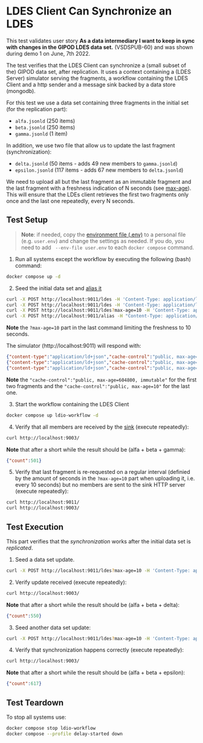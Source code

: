 # LDES Client Can Synchronize an LDES
This test validates user story **As a data intermediary I want to keep in sync with changes in the GIPOD LDES data set.** (VSDSPUB-60) and was shown during demo 1 on June, 7th 2022.

The test verifies that the LDES Client can synchronize a (small subset of the) GIPOD data set, after replication. It uses a context containing a (LDES Server) simulator serving the fragments, a workflow containing the LDES Client and a http sender and a message sink backed by a data store (mongodb).

For this test we use a data set containing three fragments in the initial set (for the replication part):
* `alfa.jsonld` (250 items)
* `beta.jsonld` (250 items)
* `gamma.jsonld` (1 item)

In addition, we use two file that allow us to update the last fragment (synchronization):
* `delta.jsonld` (50 items - adds 49 new members to `gamma.jsonld`)
* `epsilon.jsonld` (117 items - adds 67 new members to `delta.jsonld`)

We need to upload all but the last fragment as an immutable fragment and the last fragment with a freshness indication of N seconds (see [max-age](https://developer.mozilla.org/en-US/docs/Web/HTTP/Headers/Cache-Control#response_directives)). This will ensure that the LDEs client retrieves the first two fragments only once and the last one repeatedly, every N seconds.

## Test Setup
> **Note**: if needed, copy the [environment file (.env)](./.env) to a personal file (e.g. `user.env`) and change the settings as needed. If you do, you need to add ` --env-file user.env` to each `docker compose` command.

1. Run all systems except the workflow by executing the following (bash) command:
```bash
docker compose up -d
```

2. Seed the initial data set and [alias it](./create-alias.json)
```bash
curl -X POST http://localhost:9011/ldes -H 'Content-Type: application/ld+json' -d '@data/alfa.jsonld'
curl -X POST http://localhost:9011/ldes -H 'Content-Type: application/ld+json' -d '@data/beta.jsonld'
curl -X POST http://localhost:9011/ldes?max-age=10 -H 'Content-Type: application/ld+json' -d '@data/gamma.jsonld'
curl -X POST http://localhost:9011/alias -H "Content-Type: application/json" -d '@create-alias.json'
```
**Note** the `?max-age=10` part in the last command limiting the freshness to 10 seconds.

The simulator (http://localhost:9011) will respond with:
```json
{"content-type":"application/ld+json","cache-control":"public, max-age=604800, immutable","id":"/api/v1/ldes/mobility-hindrances?generatedAtTime=2022-05-20T09:58:15.867Z"}
{"content-type":"application/ld+json","cache-control":"public, max-age=604800, immutable","id":"/api/v1/ldes/mobility-hindrances?generatedAtTime=2022-05-25T10:22:45.82Z"}
{"content-type":"application/ld+json","cache-control":"public, max-age=10","id":"/api/v1/ldes/mobility-hindrances?generatedAtTime=2022-06-03T07:58:29.2Z"}
```
**Note** the `"cache-control":"public, max-age=604800, immutable"` for the first two fragments and the `"cache-control":"public, max-age=10"` for the last one.

3. Start the workflow containing the LDES Client
```bash
docker compose up ldio-workflow -d
```

4. Verify that all members are received by the [sink](http://localhost:9003/) (execute repeatedly):
```bash
curl http://localhost:9003/
```
**Note** that after a short while the result should be (alfa + beta + gamma):
```json
{"count":501}
```

5. Verify that last fragment is re-requested on a regular interval (definied by the amount of seconds in the `?max-age=10` part when uploading it, i.e. every 10 seconds) but no members are sent to the sink HTTP server (execute repeatedly):
```bash
curl http://localhost:9011/
curl http://localhost:9003/
```

## Test Execution
This part verifies that the *synchronization* works after the initial data set is *replicated*.

1. Seed a data set update.
```bash
curl -X POST http://localhost:9011/ldes?max-age=10 -H 'Content-Type: application/ld+json' -d '@data/delta.jsonld'
```

2. Verify update received (execute repeatedly):
```bash
curl http://localhost:9003/
```
**Note** that after a short while the result should be (alfa + beta + delta):
```json
{"count":550}
```

3. Seed another data set update:
```bash
curl -X POST http://localhost:9011/ldes?max-age=10 -H 'Content-Type: application/ld+json' -d '@data/epsilon.jsonld'
```

4. Verify that synchronization happens correctly (execute repeatedly):
```bash
curl http://localhost:9003/
```
**Note** that after a short while the result should be (alfa + beta + epsilon):
```json
{"count":617}
```

## Test Teardown
To stop all systems use:
```bash
docker compose stop ldio-workflow
docker compose --profile delay-started down
```
